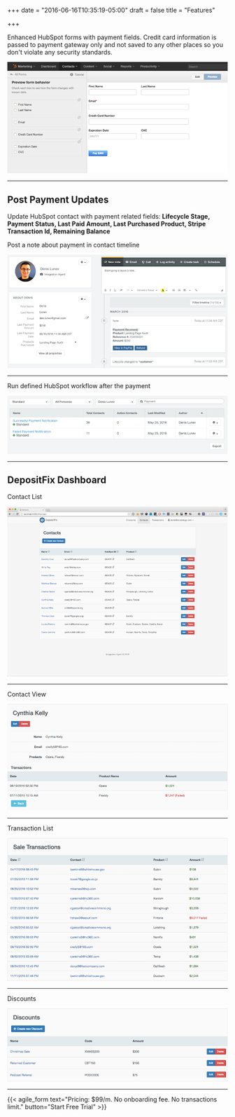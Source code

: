 +++
date = "2016-06-16T10:35:19-05:00"
draft = false
title = "Features"

+++

<p>Enhanced HubSpot forms with payment fields. Credit card information is passed to payment gateway only and not saved to any other places so you don't violate any security standards.</p>

<img src="/img/screenshots/payment_form.png" class="screenshot" />
<hr class="sep"/>
<h2>Post Payment Updates</h2>

<p>Update HubSpot contact with payment related fields:  <b>Lifecycle Stage, Payment Status, Last Paid Amount, Last Purchased Product, Stripe Transaction Id, Remaining Balance</b></p>
<p>Post a note about payment in contact timeline</p>
<img src="/img/screenshots/hubspot_note_full.png" class="screenshot" />
<hr class="sep"/>
<p>Run defined HubSpot workflow after the payment</p>
<img src="/img/screenshots/workflows.png" class="screenshot" />
<hr class="sep"/>
<h2>DepositFix Dashboard</h2>
<p></p>
<p>Contact List</p>
<img src="/img/screenshots/contacts_br.png" class="screenshot" />
<hr class="sep"/>
<p>Contact View</p>

<img src="/img/screenshots/contact.png" class="screenshot" />
<hr class="sep"/>
<p></p>
<p></p>

<p>Transaction List</p>
<img src="/img/screenshots/transactions.png" class="screenshot" />
<hr class="sep"/>

<p>Discounts</p>
<img src="/img/screenshots/discounts.png" class="screenshot" />
<hr class="sep"/>

{{< agile_form text="Pricing: $99/m. No onboarding fee. No transactions limit." button="Start Free Trial" >}}